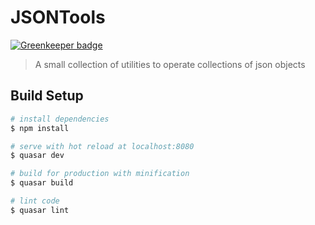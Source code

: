 # JSONTools

[![Greenkeeper badge](https://badges.greenkeeper.io/danielo515/JSONTools.svg)](https://greenkeeper.io/)

> A small collection of utilities to operate collections of json objects

## Build Setup

``` bash
# install dependencies
$ npm install

# serve with hot reload at localhost:8080
$ quasar dev

# build for production with minification
$ quasar build

# lint code
$ quasar lint
```
